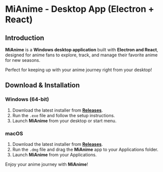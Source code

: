 # MiAnime - Desktop App (Electron + React)

## Introduction

**MiAnime** is a **Windows desktop application** built with **Electron and React**, designed for anime fans to explore, track, and manage their favorite anime for new seasons.

Perfect for keeping up with your anime journey right from your desktop!

## Download & Installation

### **Windows (64-bit)**

1. Download the latest installer from **[Releases](#https://github.com/logenelo/mi-anime/releases/download/v0.1.1/WindowSetup.0.1.1.exe)**.
2. Run the `.exe` file and follow the setup instructions.
3. Launch **MiAnime** from your desktop or start menu.

### **macOS**

1. Download the latest installer from **[Releases](#https://github.com/logenelo/mi-anime/releases/download/v0.1.1/MacSetup.0.1.1.dmg)**.
2. Run the `.dmg` file and drag the **MiAnime** app to your Applications folder.
3. Launch **MiAnime** from your Applications.

Enjoy your anime journey with **MiAnime**!
